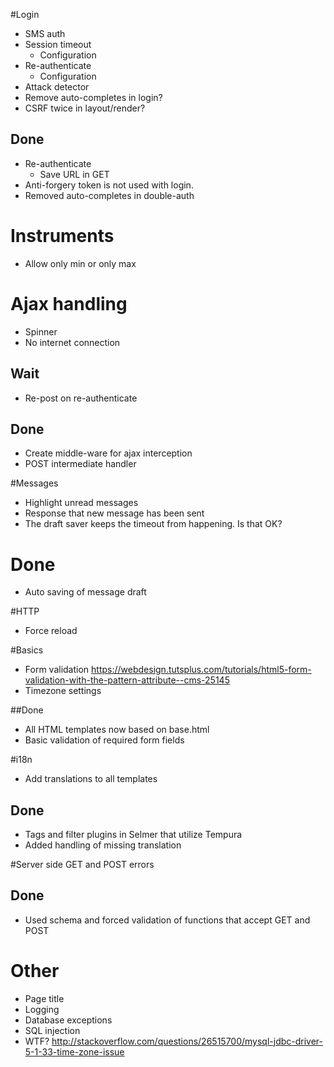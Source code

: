 #Login

 - SMS auth
 - Session timeout
    - Configuration
 - Re-authenticate
    - Configuration
 - Attack detector
 - Remove auto-completes in login?
 - CSRF twice in layout/render?

## Done
 - Re-authenticate
    - Save URL in GET
 - Anti-forgery token is not used with login.
 - Removed auto-completes in double-auth

# Instruments
- Allow only min or only max

# Ajax handling
- Spinner
- No internet connection

## Wait
- Re-post on re-authenticate

## Done
- Create middle-ware for ajax interception
- POST intermediate handler
 
 
 
#Messages

- Highlight unread messages
- Response that new message has been sent
- The draft saver keeps the timeout from happening. Is that OK?


# Done
- Auto saving of message draft



#HTTP

 - Force reload

#Basics
- Form validation https://webdesign.tutsplus.com/tutorials/html5-form-validation-with-the-pattern-attribute--cms-25145
- Timezone settings

##Done 
- All HTML templates now based on base.html
- Basic validation of required form fields

#i18n

- Add translations to all templates
 
## Done

- Tags and filter plugins in Selmer that utilize Tempura
- Added handling of missing translation


#Server side GET and POST errors

## Done
- Used schema and forced validation of functions that accept GET and POST

# Other
 - Page title
 - Logging
 - Database exceptions
 - SQL injection
 - WTF? http://stackoverflow.com/questions/26515700/mysql-jdbc-driver-5-1-33-time-zone-issue